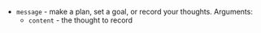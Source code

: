 * `message` - make a plan, set a goal, or record your thoughts. Arguments:
  * `content` - the thought to record
